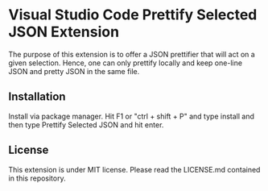 # Visual Studio Code Prettify Selected JSON Extension

The purpose of this extension is to offer a JSON prettifier that will act on a given selection. Hence, one can only prettify
locally and keep one-line JSON and pretty JSON in the same file.

## Installation
Install via package manager. Hit F1 or "ctrl + shift + P" and type install and then type Prettify Selected JSON and hit enter.

## License
This extension is under MIT license. Please read the LICENSE.md contained in this repository.
